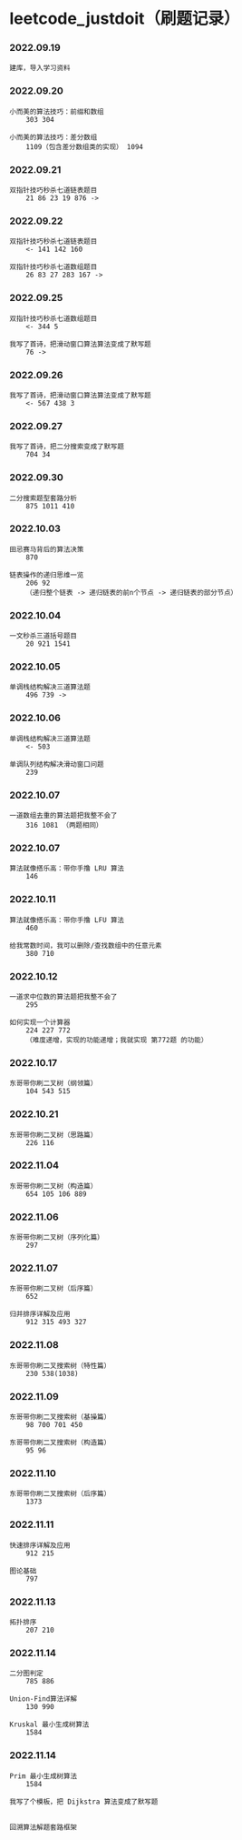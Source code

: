 # leetcode_justdoit（刷题记录）

### 2022.09.19

    建库，导入学习资料

### 2022.09.20

    ⼩⽽美的算法技巧：前缀和数组 
        303 304

    ⼩⽽美的算法技巧：差分数组
        1109（包含差分数组类的实现） 1094

### 2022.09.21

    双指针技巧秒杀七道链表题⽬
        21 86 23 19 876 ->

### 2022.09.22

    双指针技巧秒杀七道链表题⽬
        <- 141 142 160

    双指针技巧秒杀七道数组题⽬
        26 83 27 283 167 ->

### 2022.09.25

    双指针技巧秒杀七道数组题⽬
        <- 344 5

    我写了⾸诗，把滑动窗⼝算法算法变成了默写题
        76 ->

### 2022.09.26

    我写了⾸诗，把滑动窗⼝算法算法变成了默写题
        <- 567 438 3

### 2022.09.27

    我写了⾸诗，把⼆分搜索变成了默写题
        704 34

### 2022.09.30

    ⼆分搜索题型套路分析
        875 1011 410

### 2022.10.03

    ⽥忌赛⻢背后的算法决策
        870

    链表操作的递归思维⼀览
        206 92
        （递归整个链表 -> 递归链表的前n个节点 -> 递归链表的部分节点）

### 2022.10.04

    ⼀⽂秒杀三道括号题⽬
        20 921 1541

### 2022.10.05

    单调栈结构解决三道算法题
        496 739 ->

### 2022.10.06

    单调栈结构解决三道算法题
        <- 503 

    单调队列结构解决滑动窗⼝问题
        239

### 2022.10.07

    ⼀道数组去重的算法题把我整不会了
        316 1081 （两题相同）

### 2022.10.07

    算法就像搭乐⾼：带你⼿撸 LRU 算法
        146 

### 2022.10.11

    算法就像搭乐⾼：带你⼿撸 LFU 算法
        460

    给我常数时间，我可以删除/查找数组中的任意元素
        380 710

### 2022.10.12

    ⼀道求中位数的算法题把我整不会了
        295

    如何实现⼀个计算器
        224 227 772
        （难度递增，实现的功能递增；我就实现 第772题 的功能）

### 2022.10.17

    东哥带你刷⼆叉树（纲领篇）
        104 543 515

### 2022.10.21

    东哥带你刷⼆叉树（思路篇）
        226 116

### 2022.11.04

    东哥带你刷⼆叉树（构造篇）
        654 105 106 889

### 2022.11.06

    东哥带你刷⼆叉树（序列化篇）
        297

### 2022.11.07

    东哥带你刷⼆叉树（后序篇）
        652

    归并排序详解及应⽤
        912 315 493 327

### 2022.11.08

    东哥带你刷⼆叉搜索树（特性篇）
        230 538(1038) 

### 2022.11.09

    东哥带你刷⼆叉搜索树（基操篇）
        98 700 701 450

    东哥带你刷⼆叉搜索树（构造篇）
        95 96

### 2022.11.10

    东哥带你刷⼆叉搜索树（后序篇）
        1373

### 2022.11.11

    快速排序详解及应⽤
        912 215

    图论基础
        797

### 2022.11.13

    拓扑排序
        207 210

### 2022.11.14
    
    ⼆分图判定
        785 886

    Union-Find算法详解
        130 990

    Kruskal 最⼩⽣成树算法
        1584

### 2022.11.14
    
    Prim 最⼩⽣成树算法
        1584

    我写了个模板，把 Dijkstra 算法变成了默写题


    回溯算法解题套路框架